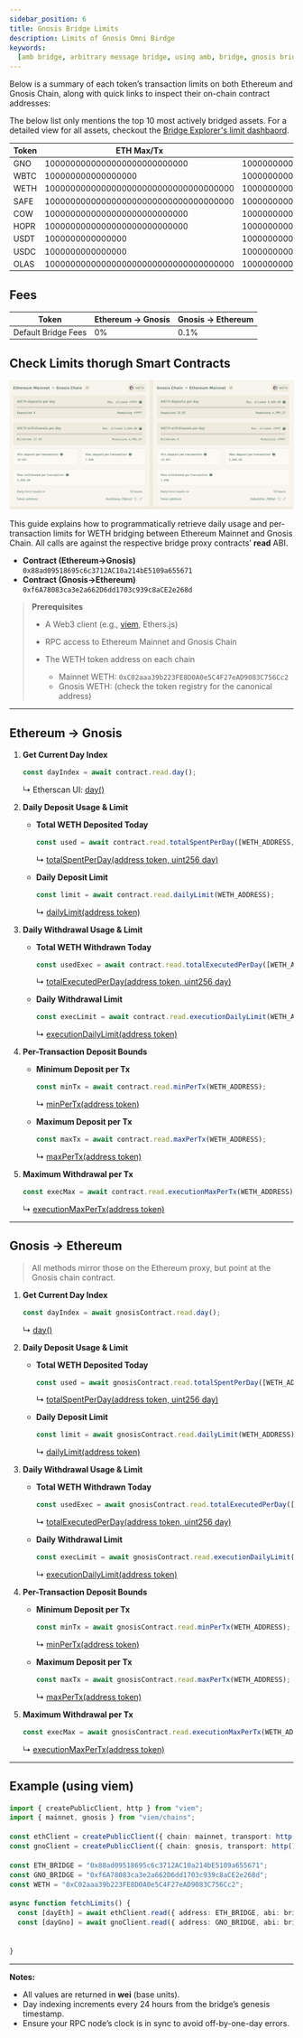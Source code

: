```yaml
---
sidebar_position: 6
title: Gnosis Bridge Limits
description: Limits of Gnosis Omni Birdge
keywords:
  [amb bridge, arbitrary message bridge, using amb, bridge, gnosis bridge]
---
```


Below is a summary of each token’s transaction limits on both Ethereum and Gnosis Chain, along with quick links to inspect their on-chain contract addresses:

The below list only mentions the top 10 most actively bridged assets. For a detailed view for all assets, checkout the [Bridge Explorer's limit dashbaord](https://bridge.gnosischain.com/bridge-explorer/bridges).


| Token | ETH Max/Tx                                | ETH Daily Limit                                 | ETH Exec Daily              | Gnosis Max/Tx                          | Gnosis Daily Limit                     | Gnosis Exec Daily                             | Ethereum Address                                                                                                                   | Gnosis Address                                                                                                                   |
|-------|--------------------------------------------|--------------------------------------------------|-----------------------------|----------------------------------------|----------------------------------------|-----------------------------------------------|------------------------------------------------------------------------------------------------------------------------------------|----------------------------------------------------------------------------------------------------------------------------------|
| GNO   | 1000000000000000000000000000               | 1000000000000000000000000000000000000           | 36000000000000000000001     | 36000000000000000000000               | 36000000000000000000001               | 1000000000000000000000000000000000000        | [0x6810e776880C02933D47DB1b9fc05908e5386b96](https://etherscan.io/address/0x6810e776880C02933D47DB1b9fc05908e5386b96)            | [0x9C58BAcC331c9aa871AFD802DB6379a98e80CEdb](https://gnosisscan.io/address/0x9C58BAcC331c9aa871AFD802DB6379a98e80CEdb)             |
| WBTC  | 100000000000000000                         | 100000000000000000000000000                   | 100000000000000000000000000 | 100000000000000000                   | 100000000000000000000000000           | 100000000000000000000000000                  | [0xEF826da5AaDAE742ce32cE0C460F30Ab281e51a2](https://etherscan.io/address/0xEF826da5AaDAE742ce32cE0C460F30Ab281e51a2)            | [0xD7cd100056B477C08B419a28E976D8Ade354251a](https://gnosisscan.io/address/0xD7cd100056B477C08B419a28E976D8Ade354251a)             |
| WETH  | 1000000000000000000000000000000000000      | 1000000000000000000000000000000000001          | 1000000000000000000000000000000000001 | 1000000000000000000000000000000000000 | 1000000000000000000000000000000000001  | 1000000000000000000000000000000000001       | [0xb1A7F8b3AdA1Cbd7752c1306725b07D2F8B4e726](https://etherscan.io/address/0xb1A7F8b3AdA1Cbd7752c1306725b07D2F8B4e726)            | [0x9ba1E2F45aC86b88926a9E6F43120f42BB7eDe40](https://gnosisscan.io/address/0x9ba1E2F45aC86b88926a9E6F43120f42BB7eDe40)             |
| SAFE  | 1000000000000000000000000000000000000      | 10000000000000000000000000000000000010         | 10000000000000000000000000000000000010 | 1000000000000000000000000000000000000 | 10000000000000000000000000000000000010 | 10000000000000000000000000000000000010      | [0x5aFE3855358E112B5647B952709E6165e1c1eEEe](https://etherscan.io/address/0x5aFE3855358E112B5647B952709E6165e1c1eEEe)            | [0x4d18815D14fe5c3304e87B3FA18318baa5c23820](https://gnosisscan.io/address/0x4d18815D14fe5c3304e87B3FA18318baa5c23820)             |
| COW   | 1000000000000000000000000000               | 1000000000000000000000000000000000000          | 1000000000000000000000000000000000000  | 1000000000000000000000000000           | 1000000000000000000000000000000000000   | 1000000000000000000000000000000000000       | [0xDEf1CA1fb7FBcDC777520aa7f396b4E015F497aB](https://etherscan.io/address/0xDEf1CA1fb7FBcDC777520aa7f396b4E015F497aB)            | [0x177127622c4A00F3d409B75571e12cB3c8973d3c](https://gnosisscan.io/address/0x177127622c4A00F3d409B75571e12cB3c8973d3c)             |
| HOPR  | 1000000000000000000000000000               | 1000000000000000000000000000000000000          | 40000000000000000000000001 | 20000000000000000000000001            | 40000000000000000000000001             | 1000000000000000000000000000000000000        | [0xF5581dFeFD8Fb0e4aeC526bE659CFaB1f8c781dA](https://etherscan.io/address/0xF5581dFeFD8Fb0e4aeC526bE659CFaB1f8c781dA)            | [0xD057604A14982FE8D88c5fC25Aac3267eA142a08](https://gnosisscan.io/address/0xD057604A14982FE8D88c5fC25Aac3267eA142a08)             |
| USDT  | 1000000000000000                           | 1000000000000000000000000                       | 35000000000000               | 10000000000000                         | 35000000000000                          | 1000000000000000000000000                    | [0xdAC17F958D2ee523a2206206994597C13D831ec7](https://etherscan.io/address/0xdAC17F958D2ee523a2206206994597C13D831ec7)            | [0x4ECaBa5870353805a9F068101A40E0f32ed605C6](https://gnosisscan.io/address/0x4ECaBa5870353805a9F068101A40E0f32ed605C6)             |
| USDC  | 1000000000000000                           | 1000000000000000000000000                       | 35000000000000               | 10000000000000                         | 35000000000000                          | 1000000000000000000000000                    | [0xA0b86991c6218b36c1d19D4a2e9Eb0cE3606eB48](https://etherscan.io/address/0xA0b86991c6218b36c1d19D4a2e9Eb0cE3606eB48)            | [0xDDAfbb505ad214D7b80b1f830fcCc89B60fb7A83](https://gnosisscan.io/address/0xDDAfbb505ad214D7b80b1f830fcCc89B60fb7A83)             |
| OLAS  | 1000000000000000000000000000000000000      | 1000000000000000000000000000000000001          | 1000000000000000000000000000000000001 | 1000000000000000000000000000000000000 | 1000000000000000000000000000000000001  | 1000000000000000000000000000000000001       | [0x0001A500A6B18995B03f44bb040A5fFc28E45CB0](https://etherscan.io/address/0x0001A500A6B18995B03f44bb040A5fFc28E45CB0)            | [0xcE11e14225575945b8E6Dc0D4F2dD4C570f79d9f](https://gnosisscan.io/address/0xcE11e14225575945b8E6Dc0D4F2dD4C570f79d9f)             |

## Fees

| Token               | Ethereum -> Gnosis | Gnosis -> Ethereum |
| ------------------- | ------------------ | ------------------ |
| Default Bridge Fees | 0%                 | 0.1%               |

## Check Limits thorugh Smart Contracts

![alt text](bridge.png)

This guide explains how to programmatically retrieve daily usage and per-transaction limits for WETH bridging between Ethereum Mainnet and Gnosis Chain. All calls are against the respective bridge proxy contracts’ **read** ABI.

* **Contract (Ethereum→Gnosis)**
  `0x88ad09518695c6c3712AC10a214bE5109a655671`
* **Contract (Gnosis→Ethereum)**
  `0xf6A78083ca3e2a662D6dd1703c939c8aCE2e268d`

> **Prerequisites**
>
> * A Web3 client (e.g., [viem](https://github.com/wagmi-dev/viem), Ethers.js)
> * RPC access to Ethereum Mainnet and Gnosis Chain
> * The WETH token address on each chain
>
>   * Mainnet WETH: `0xC02aaa39b223FE8D0A0e5C4F27eAD9083C756Cc2`
>   * Gnosis WETH: (check the token registry for the canonical address)

---

## Ethereum → Gnosis

1. **Get Current Day Index**

   ```js
   const dayIndex = await contract.read.day();
   ```

   ↳ Etherscan UI: [day()](https://etherscan.io/address/0x88ad09518695c6c3712AC10a214bE5109a655671#readProxyContract#F8)

2. **Daily Deposit Usage & Limit**

   * **Total WETH Deposited Today**

     ```js
     const used = await contract.read.totalSpentPerDay([WETH_ADDRESS, dayIndex]);
     ```

     ↳ [totalSpentPerDay(address token, uint256 day)](https://etherscan.io/address/0x88ad09518695c6c3712AC10a214bE5109a655671#readProxyContract#F26)
   * **Daily Deposit Limit**

     ```js
     const limit = await contract.read.dailyLimit(WETH_ADDRESS);
     ```

     ↳ [dailyLimit(address token)](https://etherscan.io/address/0x88ad09518695c6c3712AC10a214bE5109a655671#readProxyContract#F3)

3. **Daily Withdrawal Usage & Limit**

   * **Total WETH Withdrawn Today**

     ```js
     const usedExec = await contract.read.totalExecutedPerDay([WETH_ADDRESS, dayIndex]);
     ```

     ↳ [totalExecutedPerDay(address token, uint256 day)](https://etherscan.io/address/0x88ad09518695c6c3712AC10a214bE5109a655671#readProxyContract#F25)
   * **Daily Withdrawal Limit**

     ```js
     const execLimit = await contract.read.executionDailyLimit(WETH_ADDRESS);
     ```

     ↳ [executionDailyLimit(address token)](https://etherscan.io/address/0x88ad09518695c6c3712AC10a214bE5109a655671#readProxyContract#F4)

4. **Per-Transaction Deposit Bounds**

   * **Minimum Deposit per Tx**

     ```js
     const minTx = await contract.read.minPerTx(WETH_ADDRESS);
     ```

     ↳ [minPerTx(address token)](https://etherscan.io/address/0x88ad09518695c6c3712AC10a214bE5109a655671#readProxyContract#F20)
   * **Maximum Deposit per Tx**

     ```js
     const maxTx = await contract.read.maxPerTx(WETH_ADDRESS);
     ```

     ↳ [maxPerTx(address token)](https://etherscan.io/address/0x88ad09518695c6c3712AC10a214bE5109a655671#readProxyContract#F15)

5. **Maximum Withdrawal per Tx**

   ```js
   const execMax = await contract.read.executionMaxPerTx(WETH_ADDRESS);
   ```

   ↳ [executionMaxPerTx(address token)](https://etherscan.io/address/0x88ad09518695c6c3712AC10a214bE5109a655671#readProxyContract#F5)

---

## Gnosis → Ethereum

> All methods mirror those on the Ethereum proxy, but point at the Gnosis chain contract.

1. **Get Current Day Index**

   ```js
   const dayIndex = await gnosisContract.read.day();
   ```

   ↳ [day()](https://gnosisscan.io/address/0xf6A78083ca3e2a662D6dd1703c939c8aCE2e268d#readProxyContract#F12)

2. **Daily Deposit Usage & Limit**

   * **Total WETH Deposited Today**

     ```js
     const used = await gnosisContract.read.totalSpentPerDay([WETH_ADDRESS, dayIndex]);
     ```

     ↳ [totalSpentPerDay(address token, uint256 day)](https://gnosisscan.io/address/0xf6A78083ca3e2a662D6dd1703c939c8aCE2e268d#readProxyContract#F28)
   * **Daily Deposit Limit**

     ```js
     const limit = await gnosisContract.read.dailyLimit(WETH_ADDRESS);
     ```

     ↳ [dailyLimit(address token)](https://gnosisscan.io/address/0xf6A78083ca3e2a662D6dd1703c939c8aCE2e268d#readProxyContract#F3)

3. **Daily Withdrawal Usage & Limit**

   * **Total WETH Withdrawn Today**

     ```js
     const usedExec = await gnosisContract.read.totalExecutedPerDay([WETH_ADDRESS, dayIndex]);
     ```

     ↳ [totalExecutedPerDay(address token, uint256 day)](https://gnosisscan.io/address/0xf6A78083ca3e2a662D6dd1703c939c8aCE2e268d#readProxyContract#F27)
   * **Daily Withdrawal Limit**

     ```js
     const execLimit = await gnosisContract.read.executionDailyLimit(WETH_ADDRESS);
     ```

     ↳ [executionDailyLimit(address token)](https://gnosisscan.io/address/0xf6A78083ca3e2a662D6dd1703c939c8aCE2e268d#readProxyContract#F4)

4. **Per-Transaction Deposit Bounds**

   * **Minimum Deposit per Tx**

     ```js
     const minTx = await gnosisContract.read.minPerTx(WETH_ADDRESS);
     ```

     ↳ [minPerTx(address token)](https://gnosisscan.io/address/0xf6A78083ca3e2a662D6dd1703c939c8aCE2e268d#readProxyContract#F23)
   * **Maximum Deposit per Tx**

     ```js
     const maxTx = await gnosisContract.read.maxPerTx(WETH_ADDRESS);
     ```

     ↳ [maxPerTx(address token)](https://gnosisscan.io/address/0xf6A78083ca3e2a662D6dd1703c939c8aCE2e268d#readProxyContract#F19)

5. **Maximum Withdrawal per Tx**

   ```js
   const execMax = await gnosisContract.read.executionMaxPerTx(WETH_ADDRESS);
   ```

   ↳ [executionMaxPerTx(address token)](https://gnosisscan.io/address/0xf6A78083ca3e2a662D6dd1703c939c8aCE2e268d#readProxyContract#F5)

---

## Example (using viem)

```ts
import { createPublicClient, http } from "viem";
import { mainnet, gnosis } from "viem/chains";

const ethClient = createPublicClient({ chain: mainnet, transport: http() });
const gnoClient = createPublicClient({ chain: gnosis, transport: http() });

const ETH_BRIDGE = "0x88ad09518695c6c3712AC10a214bE5109a655671";
const GNO_BRIDGE = "0xf6A78083ca3e2a662D6dd1703c939c8aCE2e268d";
const WETH = "0xC02aaa39b223FE8D0A0e5C4F27eAD9083C756Cc2";

async function fetchLimits() {
  const [dayEth] = await ethClient.read({ address: ETH_BRIDGE, abi: bridgeAbi, functionName: "day" });
  const [dayGno] = await gnoClient.read({ address: GNO_BRIDGE, abi: bridgeAbi, functionName: "day" });

 
}
```

---

**Notes:**

* All values are returned in **wei** (base units).
* Day indexing increments every 24 hours from the bridge’s genesis timestamp.
* Ensure your RPC node’s clock is in sync to avoid off-by-one-day errors.

